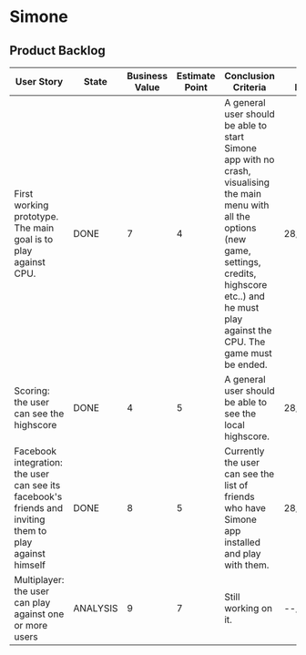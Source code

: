 # Simone

## Product Backlog

| User Story | State | Business Value | Estimate Point | Conclusion Criteria | Sprint Review |
|---|---|---|---|---|---|
| First working prototype. The main goal is to play against CPU. | DONE | 7 | 4 | A general user should be able to start Simone app with no crash, visualising the main menu with all the options (new game, settings, credits, highscore etc..) and he must play against the CPU. The game must be ended. | 28/06/2017 | 
| Scoring: the user can see the highscore | DONE | 4 | 5 | A general user should be able to see the local highscore. | 28/06/2017 | |
| Facebook integration: the user can see its facebook's friends and inviting them to play against himself | DONE | 8 | 5 | Currently the user can see the list of friends who have Simone app installed and play with them. | 28/06/2017 | |
| Multiplayer: the user can play against one or more users | ANALYSIS | 9 | 7 | Still working on it. | --/--/---- | |